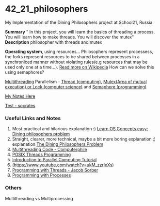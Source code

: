 # 42_21_philosophers
My Implementation of the Dining Philosophers project at School21, Russia.

**Summary** " In this project, you will learn the basics of threading a process. You will
learn how to make threads. You will discover the mutex"
**Description** philosopher with threads and mutex

**Operating system**, using resources...
Philosophers represent processess, the forks represent resources to be shared between processes in a synchroniced manner without violating rules(e.g resources that may be used only one at a time...).
[Read more on Wikipedia](https://en.wikipedia.org/wiki/Dining_philosophers_problem)
How can we solve this using semaphores?

[Multithreading](https://en.wikipedia.org/wiki/Multithreading_(computer_architecture))
Parallelism - [Thread (computing)](https://en.wikipedia.org/wiki/Thread_(computing)), [Mutex(Area of mutual execution) or Lock (computer science)](https://en.wikipedia.org/wiki/Lock_(computer_science)) and [Semaphore (programming)](https://en.wikipedia.org/wiki/Semaphore_(programming))

[My Notes Here](https://docs.google.com/document/d/1pyTlBm1Rs05i-uNfpEXgWNTyEVzkH3te2RIk4AI1TqY/edit?usp=sharing)

[Test - socrates](https://github.com/nesvoboda/socrates)

### Useful Links and Notes
1. Most practical and hilarious explanation :) [Learn OS Concepts easy: Dining philosophers problem](https://www.youtube.com/watch?v=trdXKhWAGdg)
2. Straight, clearer, more technical, maybe a bit more boring explanation ;) explanation [The Dining Philosophers Problem](https://www.youtube.com/watch?v=FYUi-u7UWgw)
3. [Multithreading Code - Computerphile](https://www.youtube.com/watch?v=7ENFeb-J75k)
4. [POSIX Threads Programming](https://hpc-tutorials.llnl.gov/posix/)
5. [Introduction to Parallel Computing Tutorial](https://hpc.llnl.gov/training/tutorials/introduction-parallel-computing-tutorial#Abstract)
6. (https://www.youtube.com/watch?v=ukM_zzrIeXs)
7. [Programming with Threads - Jacob Sorber](https://youtube.com/playlist?list=PL9IEJIKnBJjFZxuqyJ9JqVYmuFZHr7CFM)
8. [Programming with Processes](https://www.youtube.com/playlist?list=PL9IEJIKnBJjFNNfpY6fHjVzAwtgRYjhPw)
### Others
Multithreading vs Multiprocessing